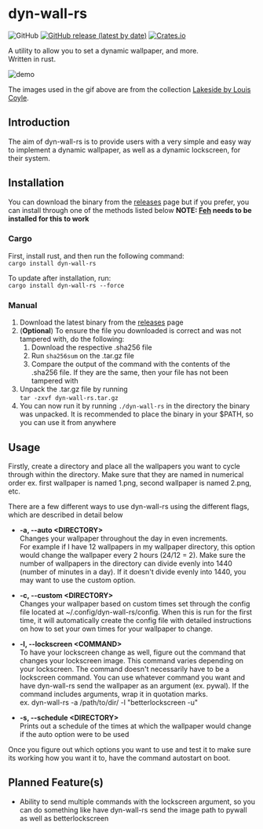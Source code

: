 # dyn-wall-rs

![GitHub](https://img.shields.io/github/license/RAR27/dyn-wall-rs)
[![GitHub release (latest by date)](https://img.shields.io/github/v/release/RAR27/dyn-wall-rs)](https://github.com/RAR27/dyn-wall-rs)
[![Crates.io](https://img.shields.io/crates/v/dyn-wall-rs)](https://crates.io/crates/dyn-wall-rs)

A utility to allow you to set a dynamic wallpaper, and more.\
 Written in rust.

![demo][DEMO]

The images used in the gif above are from the collection [Lakeside by Louis Coyle](https://dynamicwallpaper.club/wallpaper/jculsb683ok).

## Introduction
The aim of dyn-wall-rs is to provide users with a very simple and easy way to implement a dynamic wallpaper, as well as a dynamic lockscreen, for their system. 


## Installation
You can download the binary from the [releases][RELEASES] page but if you prefer, you can install through one of the methods listed below
**NOTE: [Feh](https://feh.finalrewind.org/) needs to be installed for this to work**

### Cargo
First, install rust, and then run the following command:\
`cargo install dyn-wall-rs`

To update after installation, run:\
`cargo install dyn-wall-rs --force`

### Manual
  1. Download the latest binary from the [releases](RELEASES) page
  2. (**Optional**) To ensure the file you downloaded is correct and was not tampered with, do the following:
      1. Download the respective .sha256 file
      2. Run `sha256sum` on the .tar.gz file
      3. Compare the output of the command with the contents of the .sha256 file. If they are the same, then your file has not been tampered with
  3. Unpack the .tar.gz file by running\
`tar -zxvf dyn-wall-rs.tar.gz`
  4. You can now run it by running `./dyn-wall-rs` in the directory the binary was unpacked. It is recommended to place the binary in your $PATH, so you can use it from anywhere

## Usage
Firstly, create a directory and place all the wallpapers you want to cycle through within the directory. Make sure that they are named in numerical order ex. first wallpaper is named 1.png, second wallpaper is named 2.png, etc.

There are a few different ways to use dyn-wall-rs using the different flags, which are described in detail below
  * **-a, --auto \<DIRECTORY>**\
    Changes your wallpaper throughout the day in even increments.\
    For example if I have 12 wallpapers in my wallpaper directory, this option would change the wallpaper every 2 hours (24/12 = 2). Make sure the number of wallpapers in the directory can divide evenly into 1440 (number of minutes in a day). If it doesn't divide evenly into 1440, you may want to use the custom option.

  * **-c, --custom \<DIRECTORY>**\
    Changes your wallpaper based on custom times set through the config file located at ~/.config/dyn-wall-rs/config. When this is run for the first time, it will automatically create the config file with detailed instructions on how to set your own times for your wallpaper to change.

  * **-l, --lockscreen \<COMMAND>**\
    To have your lockscreen change as well, figure out the command that changes your lockscreen image. This command varies depending on your lockscreen. The command doesn't necessarily have to be a lockscreen command. You can use whatever command you want and have dyn-wall-rs send the wallpaper as an argument (ex. pywal). If the command includes arguments, wrap it in quotation marks.\
    ex. dyn-wall-rs -a /path/to/dir/ -l "betterlockscreen -u"

  * **-s, --schedule \<DIRECTORY>**\
    Prints out a schedule of the times at which the wallpaper would change if the auto option were to be used

Once you figure out which options you want to use and test it to make sure its working how you want it to, have the command autostart on boot.

## Planned Feature(s)
  * Ability to send multiple commands with the lockscreen argument, so you can do something like have dyn-wall-rs send the image path to pywall as well as betterlockscreen

[RELEASES]: https://github.com/RAR27/dyn-wall-rs/releases
[DEMO]: https://raw.githubusercontent.com/RAR27/dyn-wall-rs/master/demo.gif 
